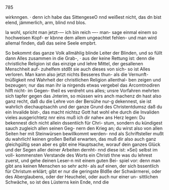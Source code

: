 785

wirknngen. · denn ich habe das SittengeseO nnd weißest
nicht, das dn bist elend, jämmerlich, arm, blind nnd blos.

Ia wohl, spricht man jetzt-— ich bin reich —- man-
sage einmal einem so hochweisen Kopf- er kbnne dem allem
ungeachtet fehlen- und man wird allemal finden, daß das
seine Seele empbrt.

So bekommt das ganze Volk allmählig blinde Leiter der
Blinden, und so füllt dann Alles zusammen in die Grab-, ·
aus der keine Rettung ist: denn die christliche Religion ist
das einzige und lehre Mittel, der gesallenen Menschheit auf-
zuhelfem stdßt sie auch dieses von sich- so ist Alles verloren.
Man kann also jetzt nichts Besseres thun- als die Vernunft-
tnüßigkeit nnd Wahrheit der christlichen Religion allenthal-
ben zeigen und bezeugen; nur das man ihr ia nirgends
etwas vergebel das Arcomtnodiren hilft nicht- im Gegen-
theil es verdreht uns alles; unsre Vorfahren mehrten sich
tapfer gegen das Jnterim, so müssen wirs anch machenz
dn hast also ganz recht, daß du die Lehre von der Bersühe
nur-g dekennest, sie ist wahrlich diechauptsachh und der
ganze Grund des Christentdumsz daß du ein Invalide bist-,
das macht nichtsz Gott hat wohl ehe durch die Invaliden
vieles ausgerichtetz nnr eins muß ich dir nahe« ans Herz
legen: Du bekennest dich nicht allein dssentiich für Chri-
stum, sondern du kündigest sauch zugleich allen seinen Geg-
nern den Krieg an; du wirst also von allen Seiten her mit
Steinwürsen bewillkommt werden- nnd als Schriftsteller
mußt du wahrlich! keinen großen Beifall erwarten, das muß
dir also auch ganz gleichgültig sean aber es gibt eine
Hauptsache, worauf dein ganzes Glück und der Segen aller
deiner Arbeiten dernht- nnd diese ist: »Sei) selbst im voll-
kommensten Verstande des Worts ein Christi thne was du
lehrest zuerst, und gehe deinen Leser-n mit einem guten Bei-
spiel vor: denn man gibt ans keinen Menschen so sehr acht-
als auf einen, der sich bssentlich für Christum erklärt;
gibt er nur die geringste Bldße der Schwärmerei, oder des
Aberglaubens, oder der Heuchelei, oder auch nur einer un-
sittlichen Schwäche, so ist des Lüsterns kein Ende, nnd die

